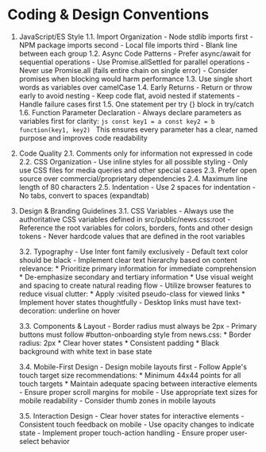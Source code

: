# Coding & Design Conventions

1. JavaScript/ES Style
   1.1. Import Organization
       - Node stdlib imports first
       - NPM package imports second
       - Local file imports third
       - Blank line between each group
   1.2. Async Code Patterns
       - Prefer async/await for sequential operations
       - Use Promise.allSettled for parallel operations
       - Never use Promise.all (fails entire chain on single error)
       - Consider promises when blocking would harm performance
   1.3. Use single short words as variables over camelCase
   1.4. Early Returns
       - Return or throw early to avoid nesting
       - Keep code flat, avoid nested if statements
       - Handle failure cases first
   1.5. One statement per try {} block in try/catch
   1.6. Function Parameter Declaration
       - Always declare parameters as variables first for clarity:
       ```js
       const key1 = a
       const key2 = b
       function(key1, key2)
       ```
       This ensures every parameter has a clear, named purpose and improves code
       readability

2. Code Quality
   2.1. Comments only for information not expressed in code
   2.2. CSS Organization
       - Use inline styles for all possible styling
       - Only use CSS files for media queries and other special cases
   2.3. Prefer open source over commercial/proprietary dependencies
   2.4. Maximum line length of 80 characters
   2.5. Indentation
       - Use 2 spaces for indentation
       - No tabs, convert to spaces (expandtab)

3. Design & Branding Guidelines
   3.1. CSS Variables
       - Always use the authoritative CSS variables defined in
         src/public/news.css:root
       - Reference the root variables for colors, borders, fonts and other
         design tokens
       - Never hardcode values that are defined in the root variables

   3.2. Typography
       - Use Inter font family exclusively
       - Default text color should be black
       - Implement clear text hierarchy based on content relevance:
         * Prioritize primary information for immediate comprehension
         * De-emphasize secondary and tertiary information
         * Use visual weight and spacing to create natural reading flow
       - Utilize browser features to reduce visual clutter:
         * Apply :visited pseudo-class for viewed links
         * Implement hover states thoughtfully
       - Desktop links must have text-decoration: underline on hover

   3.3. Components & Layout
       - Border radius must always be 2px
       - Primary buttons must follow #button-onboarding style from news.css:
         * Border radius: 2px
         * Clear hover states
         * Consistent padding
         * Black background with white text in base state

   3.4. Mobile-First Design
       - Design mobile layouts first
       - Follow Apple's touch target size recommendations:
         * Minimum 44x44 points for all touch targets
         * Maintain adequate spacing between interactive elements
       - Ensure proper scroll margins for mobile
       - Use appropriate text sizes for mobile readability
       - Consider thumb zones in mobile layouts

   3.5. Interaction Design
       - Clear hover states for interactive elements
       - Consistent touch feedback on mobile
       - Use opacity changes to indicate state
       - Implement proper touch-action handling
       - Ensure proper user-select behavior
